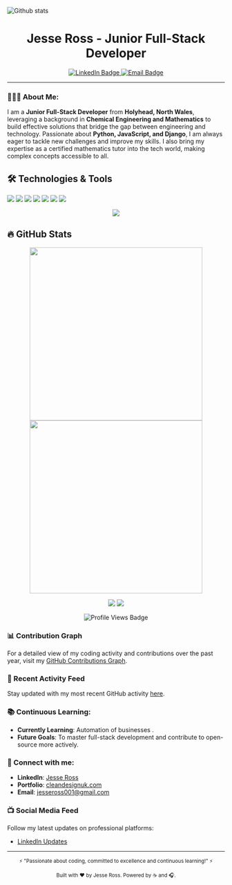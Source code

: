 ![Github stats](https://github-readme-stats.vercel.app/api?username=yourGithubUsername)
<h1 align="center">Jesse Ross - Junior Full-Stack Developer</h1>
 

<p align="center">
  <a href="https://www.linkedin.com/in/jesseross001">
    <img src="https://img.shields.io/badge/LinkedIn-Jesse%20Ross-blue?style=flat-square&logo=linkedin" alt="LinkedIn Badge">
  </a>
  <a href="mailto:jesseross001@gmail.com">
    <img src="https://img.shields.io/badge/Email-Jesse%20Ross-green?style=flat-square&logo=gmail" alt="Email Badge">
  </a>
</p>

---

### 👨🏻‍💻 About Me:
I am a **Junior Full-Stack Developer** from **Holyhead, North Wales**, leveraging a background in **Chemical Engineering and Mathematics** to build effective solutions that bridge the gap between engineering and technology. Passionate about **Python, JavaScript, and Django**, I am always eager to tackle new challenges and improve my skills. I also bring my expertise as a certified mathematics tutor into the tech world, making complex concepts accessible to all.

## 🛠 Technologies & Tools
![](https://img.shields.io/badge/OS-Linux-informational?style=flat-square&logo=linux&logoColor=white&color=2bbc8a)
![](https://img.shields.io/badge/Code-Django-informational?style=flat-square&logo=django&logoColor=white&color=092E20)
![](https://img.shields.io/badge/Code-Python-informational?style=flat-square&logo=python&color=3776AB)
![](https://img.shields.io/badge/Code-React-informational?style=flat-square&logo=react&logoColor=61DAFB)
![](https://img.shields.io/badge/Tools-Docker-informational?style=flat-square&logo=docker&logoColor=white&color=2496ED)
![](https://img.shields.io/badge/Tools-Git-informational?style=flat-square&logo=git&logoColor=white&color=F05032)
![](https://img.shields.io/badge/Editor-VSCode-informational?style=flat-square&logo=visual-studio-code&logoColor=white&color=007ACC)



<p align="center">
  <img src="https://github-profile-trophy.vercel.app/?username=JesseRoss001&theme=algolia&column=3&margin-w=15&margin-h=15">
</p>


## 🔥 GitHub Stats
<p align="center">
  <img src="https://github-readme-stats.vercel.app/api?username=JesseRoss001&show_icons=true&theme=algolia" width="400">
  <img src="https://github-readme-streak-stats.herokuapp.com/?user=JesseRoss001&theme=algolia" width="400">
</p>

<p align="center">
  <img src="https://img.shields.io/badge/Dynamic-Badge-red?style=for-the-badge&labelColor=black&logo=appveyor&logoColor=white">
  <img src="https://img.shields.io/badge/Unique-Skill Set-critical?style=for-the-badge&logo=sketch&logoColor=violet">
</p> 

<p align="center">
  <img src="https://komarev.com/ghpvc/?username=JesseRoss001&style=flat-square&color=blue" alt="Profile Views Badge">
</p>

### 📊 Contribution Graph
For a detailed view of my coding activity and contributions over the past year, visit my [GitHub Contributions Graph](https://github.com/users/JesseRoss001/contributions).

### 🔄 Recent Activity Feed
Stay updated with my most recent GitHub activity [here](https://github.com/JesseRoss001).

### 📚 Continuous Learning:
- **Currently Learning**: Automation of businesses .
- **Future Goals**: To master full-stack development and contribute to open-source more actively.

### 🤝 Connect with me:
- **LinkedIn**: [Jesse Ross](https://www.linkedin.com/in/jesseross001)
- **Portfolio**: [cleandesignuk.com](http://cleandesignuk.com)
- **Email**: [jesseross001@gmail.com](mailto:jesseross001@gmail.com)

### 📺 Social Media Feed
Follow my latest updates on professional platforms:
- [LinkedIn Updates](https://www.linkedin.com/in/jesseross001)
---

<p align="center">
  <sub>⚡ "Passionate about coding, committed to excellence and continuous learning!" ⚡</sub>
</p>
<p align="center">
  <sub>Built with ❤️ by Jesse Ross. Powered by ☕ and 🎧.</sub>
</p>
